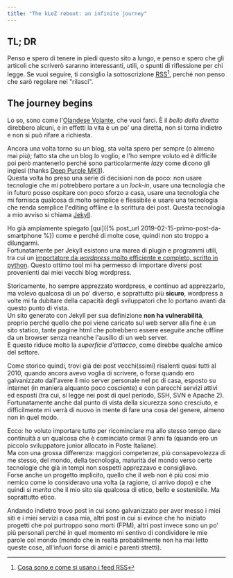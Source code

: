 ```yaml
---
title: "The kLeZ reboot: an infinite journey"
---
```


## TL; DR

Penso e spero di tenere in piedi questo sito a lungo, e penso e spero che gli articoli che scriverò saranno interessanti, utili, o spunti di riflessione per chi legge. Se vuoi seguire, ti consiglio la sottoscrizione [RSS]&#8203;[^1], perché non penso che sarò regolare nei "rilasci".
<!--more-->

## The journey begins

Lo so, sono come l'[Olandese Volante], che vuoi farci. È il _bello della diretta_ direbbero alcuni, e in effetti la vita è un po' una diretta, non si torna indietro e non si può rifare a richiesta.

Ancora una volta torno su un blog, sta volta spero per sempre (o almeno mai più); fatto sta che un blog lo voglio, e l'ho sempre voluto ed è difficile poi però mantenerlo perché sono particolarmente _lazy_ come dicono gli inglesi (thanks [Deep Purple MKII]).  
Questa volta ho preso una serie di decisioni non da poco: non usare tecnologie che mi potrebbero portare a un _lock-in_, usare una tecnologia che in futuro posso ospitare con poco sforzo a casa, usare una tecnologia che mi fornisca qualcosa di molto semplice e flessibile e usare una tecnologia che renda semplice l'editing offline e la scrittura dei post. Questa tecnologia a mio avviso si chiama [Jekyll].

Ho già ampiamente spiegato [qui]({% post_url 2019-02-15-primo-post-da-smartphone %}) come e perché di molte cose, quindi non sto troppo a dilungarmi.  
Fortunatamente per Jekyll esistono una marea di plugin e programmi utili, tra cui un [importatore da _wordpress_ molto efficiente e completo, scritto in python](https://github.com/thomasf/exitwp). Questo ottimo tool mi ha permesso di importare diversi post provenienti dai miei vecchi blog wordpress.

Storicamente, ho sempre apprezzato wordpress, e continuo ad apprezzarlo, ma volevo qualcosa di un po' diverso, e soprattutto più **sicuro**, wordpress a volte mi fa dubitare della capacità degli sviluppatori che lo portano avanti da questo punto di vista.  
Un sito generato con Jekyll per sua definizione **non ha vulnerabilità**, proprio perché quello che poi viene caricato sul web server alla fine è un sito statico, tante pagine html che potrebbero essere eseguite anche offline da un browser senza neanche l'ausilio di un web server.  
E questo riduce molto la _superficie d'attacco_, come direbbe qualche amico del settore.

Come storico quindi, trovi già dei post vecchi(ssimi) risalenti quasi tutti al 2010, quando ancora avevo voglia di scrivere, o forse quando ero galvanizzato dall'avere il mio server personale nel pc di casa, esposto su internet (in maniera alquanto poco cosciente) e con parecchi servizi attivi ed esposti (tra cui, si legge nei post di quel periodo, SSH, SVN e Apache 2). Fortunatamente anche dal punto di vista della sicurezza sono cresciuto, e difficilmente mi verrà di nuovo in mente di fare una cosa del genere, almeno non in quel modo.

Ecco: ho voluto importare tutto per ricominciare ma allo stesso tempo dare continuità a un qualcosa che è cominciato ormai 9 anni fa (quando ero un piccolo sviluppatore junior allocato in Poste Italiane).  
Ma con una grossa differenza: maggiori competenze, più consapevolezza di me stesso, del mondo, della tecnologia, maturità del mondo verso certe tecnologie che già in tempi non sospetti apprezzavo e consigliavo.  
Forse anche un progetto implicito, quello che il web non è più così mio nemico come lo consideravo una volta (a ragione, ci arrivo dopo) e che quindi si _merita_ che il mio sito sia qualcosa di etico, bello e sostenibile. Ma soprattutto etico.

Andando indietro trovo post in cui sono galvanizzato per aver messo i miei siti e i miei servizi a casa mia, altri post in cui si evince che ho iniziato progetti che poi purtroppo sono morti (FPM), altri post invece sono un po' più personali perché in quel momento mi sentivo di condividere le mie parole col mondo (mondo che in realtà probabilmente non ha mai letto queste cose, all'infuori forse di amici e parenti stretti).

[^1]: [Cosa sono e come si usano i feed RSS]

[Olandese Volante]: https://it.wikipedia.org/wiki/Olandese_Volante
[Deep Purple MKII]: https://it.wikipedia.org/wiki/Deep_Purple#I_classici_(1970-1975)
[Jekyll]: https://jekyllrb.com/
[RSS]: https://it.wikipedia.org/wiki/RSS
[Cosa sono e come si usano i feed RSS]: https://www.espertoweb.it/articolo.php?id_articolo=rss
